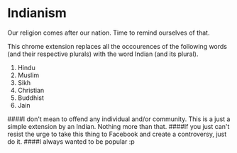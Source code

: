 # Indianism
Our religion comes after our nation. Time to remind ourselves of that.


This chrome extension replaces all the occourences of the following words (and their respective plurals) with the word Indian (and its plural).
1. Hindu
2. Muslim
3. Sikh
4. Christian
5. Buddhist
6. Jain


####I don't mean to offend any individual and/or community. This is a just a simple extension by an Indian. Nothing more than that.
####If you just can't resist the urge to take this thing to Facebook and create a controversy, just do it.
####I always wanted to be popular :p
